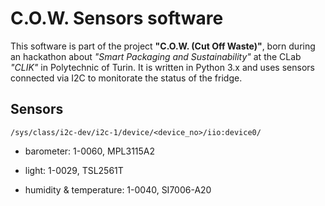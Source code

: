# C.O.W. Sensors software

This software is part of the project **"C.O.W. (Cut Off Waste)"**, born during an hackathon about *"Smart Packaging and Sustainability"* at the CLab *"CLIK"* in Polytechnic of Turin.
It is written in Python 3.x and uses sensors connected via I2C to monitorate the status of the fridge.

## Sensors

`/sys/class/i2c-dev/i2c-1/device/<device_no>/iio:device0/`

* barometer: 1-0060, MPL3115A2

* light: 1-0029, TSL2561T

* humidity & temperature: 1-0040, SI7006-A20

